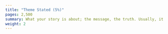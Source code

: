 ```yaml
---
title: "Theme Stated (5%)"
pages: 2,500
summary: What your story is about; the message, the truth. Usually, it is spoken to the main character or in their presence, but they don’t understand the truth…not until they have some personal experience and context to support it.
weight: 2
---
```

